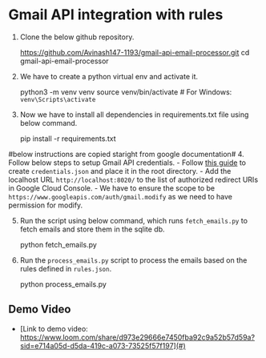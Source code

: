 # Gmail API integration with rules

1. Clone the below github repository.

    https://github.com/Avinash147-1193/gmail-api-email-processor.git
    cd gmail-api-email-processor
    

2. We have to create a python virtual env and activate it.
    
    python3 -m venv venv
    source venv/bin/activate  # For Windows: `venv\Scripts\activate`
    

3. Now we have to install all dependencies in requirements.txt file using below command.
    
    pip install -r requirements.txt
    
 #below instructions are copied staright from google documentation#
4. Follow below steps to setup Gmail API credentials.
    - Follow [this guide](https://developers.google.com/gmail/api/quickstart/python) to create `credentials.json` and place it in the root directory.
    - Add the localhost URL `http://localhost:8020/` to the list of authorized redirect URIs in Google Cloud Console.
    - We have to ensure the scope to be `https://www.googleapis.com/auth/gmail.modify` as we need to have permission for modify.

5. Run the script using below command, which runs `fetch_emails.py` to fetch emails and store them in the sqlite db.
    
    python fetch_emails.py
    

6. Run the `process_emails.py` script to process the emails based on the rules defined in `rules.json`.
    
    python process_emails.py
    

## Demo Video

- [Link to demo video: https://www.loom.com/share/d973e29666e7450fba92c9a52b57d59a?sid=e714a05d-d5da-419c-a073-73525f57f197](#)
